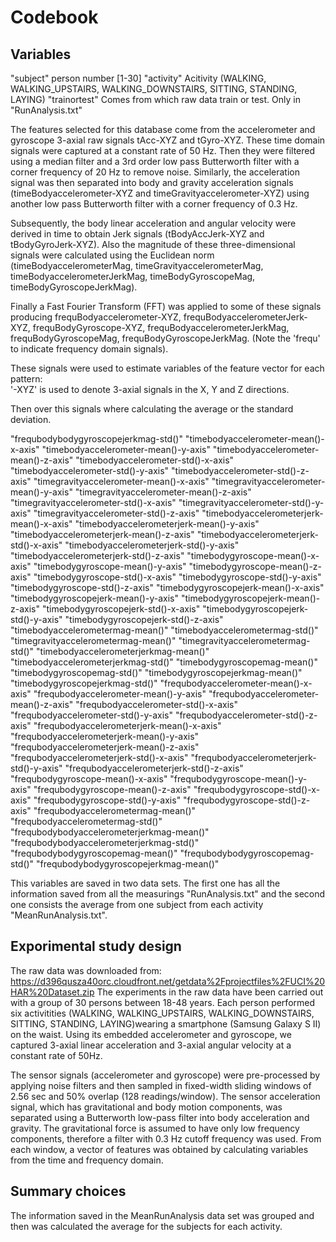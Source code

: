 # Codebook 

## Variables

"subject"		person number [1-30]
"activity"		Acitivity (WALKING, WALKING_UPSTAIRS, 						WALKING_DOWNSTAIRS, SITTING, STANDING, LAYING)
"trainortest"	Comes from which raw data train or test. Only in 				"RunAnalysis.txt"

The features selected for this database come from the accelerometer and gyroscope 3-axial raw signals tAcc-XYZ and tGyro-XYZ. These time domain signals  were captured at a constant rate of 50 Hz. Then they were filtered using a median filter and a 3rd order low pass Butterworth filter with a corner frequency of 20 Hz to remove noise. Similarly, the acceleration signal was then separated into body and gravity acceleration signals (timeBodyaccelerometer-XYZ and timeGravityaccelerometer-XYZ) using another low pass Butterworth filter with a corner frequency of 0.3 Hz. 

Subsequently, the body linear acceleration and angular velocity were derived in time to obtain Jerk signals (tBodyAccJerk-XYZ and tBodyGyroJerk-XYZ). Also the magnitude of these three-dimensional signals were calculated using the Euclidean norm (timeBodyaccelerometerMag, timeGravityaccelerometerMag, timeBodyaccelerometerJerkMag, timeBodyGyroscopeMag, timeBodyGyroscopeJerkMag). 

Finally a Fast Fourier Transform (FFT) was applied to some of these signals producing frequBodyaccelerometer-XYZ, frequBodyaccelerometerJerk-XYZ, frequBodyGyroscope-XYZ, frequBodyaccelerometerJerkMag, frequBodyGyroscopeMag, frequBodyGyroscopeJerkMag. (Note the 'frequ' to indicate frequency domain signals). 

These signals were used to estimate variables of the feature vector for each pattern:  
'-XYZ' is used to denote 3-axial signals in the X, Y and Z directions.

Then over this signals where calculating the average or the standard deviation.

"frequbodybodygyroscopejerkmag-std()"
"timebodyaccelerometer-mean()-x-axis"
"timebodyaccelerometer-mean()-y-axis"
"timebodyaccelerometer-mean()-z-axis"
"timebodyaccelerometer-std()-x-axis"
"timebodyaccelerometer-std()-y-axis"
"timebodyaccelerometer-std()-z-axis"
"timegravityaccelerometer-mean()-x-axis"
"timegravityaccelerometer-mean()-y-axis"
"timegravityaccelerometer-mean()-z-axis"
"timegravityaccelerometer-std()-x-axis"
"timegravityaccelerometer-std()-y-axis"
"timegravityaccelerometer-std()-z-axis"
"timebodyaccelerometerjerk-mean()-x-axis"
"timebodyaccelerometerjerk-mean()-y-axis"
"timebodyaccelerometerjerk-mean()-z-axis"
"timebodyaccelerometerjerk-std()-x-axis"
"timebodyaccelerometerjerk-std()-y-axis"
"timebodyaccelerometerjerk-std()-z-axis"
"timebodygyroscope-mean()-x-axis"
"timebodygyroscope-mean()-y-axis"
"timebodygyroscope-mean()-z-axis"
"timebodygyroscope-std()-x-axis"
"timebodygyroscope-std()-y-axis"
"timebodygyroscope-std()-z-axis"
"timebodygyroscopejerk-mean()-x-axis"
"timebodygyroscopejerk-mean()-y-axis"
"timebodygyroscopejerk-mean()-z-axis"
"timebodygyroscopejerk-std()-x-axis"
"timebodygyroscopejerk-std()-y-axis"
"timebodygyroscopejerk-std()-z-axis"
"timebodyaccelerometermag-mean()"
"timebodyaccelerometermag-std()"
"timegravityaccelerometermag-mean()"
"timegravityaccelerometermag-std()"
"timebodyaccelerometerjerkmag-mean()"
"timebodyaccelerometerjerkmag-std()"
"timebodygyroscopemag-mean()"
"timebodygyroscopemag-std()"
"timebodygyroscopejerkmag-mean()"
"timebodygyroscopejerkmag-std()"
"frequbodyaccelerometer-mean()-x-axis"
"frequbodyaccelerometer-mean()-y-axis"
"frequbodyaccelerometer-mean()-z-axis"
"frequbodyaccelerometer-std()-x-axis"
"frequbodyaccelerometer-std()-y-axis"
"frequbodyaccelerometer-std()-z-axis"
"frequbodyaccelerometerjerk-mean()-x-axis"
"frequbodyaccelerometerjerk-mean()-y-axis"
"frequbodyaccelerometerjerk-mean()-z-axis"
"frequbodyaccelerometerjerk-std()-x-axis"
"frequbodyaccelerometerjerk-std()-y-axis"
"frequbodyaccelerometerjerk-std()-z-axis"
"frequbodygyroscope-mean()-x-axis"
"frequbodygyroscope-mean()-y-axis"
"frequbodygyroscope-mean()-z-axis"
"frequbodygyroscope-std()-x-axis"
"frequbodygyroscope-std()-y-axis"
"frequbodygyroscope-std()-z-axis"
"frequbodyaccelerometermag-mean()"
"frequbodyaccelerometermag-std()"
"frequbodybodyaccelerometerjerkmag-mean()"
"frequbodybodyaccelerometerjerkmag-std()"
"frequbodybodygyroscopemag-mean()"
"frequbodybodygyroscopemag-std()"
"frequbodybodygyroscopejerkmag-mean()"

This variables are saved in two data sets. The first one has all the information saved from all the measurings "RunAnalysis.txt" and the second one consists the average from one subject from each activity "MeanRunAnalysis.txt".


## Exporimental study design

The raw data was downloaded from:  https://d396qusza40orc.cloudfront.net/getdata%2Fprojectfiles%2FUCI%20HAR%20Dataset.zip
The experiments in the raw data have been carried out with a group of 30 persons between 18-48 years. Each person performed six activitities (WALKING, WALKING_UPSTAIRS, WALKING_DOWNSTAIRS, SITTING, STANDING, LAYING)wearing a smartphone (Samsung Galaxy S II) on the waist. Using its embedded accelerometer and gyroscope, we captured 3-axial linear acceleration and 3-axial angular velocity at a constant rate of 50Hz.

The sensor signals (accelerometer and gyroscope) were pre-processed by applying noise filters and then sampled in fixed-width sliding windows of 2.56 sec and 50% overlap (128 readings/window). The sensor acceleration signal, which has gravitational and body motion components, was separated using a Butterworth low-pass filter into body acceleration and gravity. The gravitational force is assumed to have only low frequency components, therefore a filter with 0.3 Hz cutoff frequency was used. From each window, a vector of features was obtained by calculating variables from the time and frequency domain.

##	Summary choices

The information saved in the MeanRunAnalysis data set was grouped and then was calculated the average for the subjects for each activity.